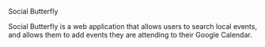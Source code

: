 Social Butterfly

Social Butterfly is a web application that allows users to search local events, and allows them to add events they are attending to their Google Calendar.